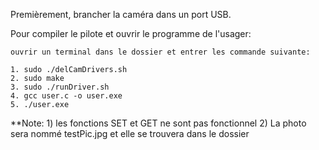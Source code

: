 Premièrement, brancher la caméra dans un port USB.

Pour compiler le pilote et ouvrir le programme de l'usager:

	ouvrir un terminal dans le dossier et entrer les commande suivante:

	1. sudo ./delCamDrivers.sh
	2. sudo make
	3. sudo ./runDriver.sh
	4. gcc user.c -o user.exe
	5. ./user.exe

**Note: 1) les fonctions SET et GET ne sont pas fonctionnel 
		2) La photo sera nommé testPic.jpg et elle se trouvera dans le dossier 